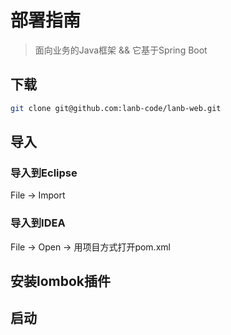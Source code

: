 # 部署指南  

> 面向业务的Java框架 && 它基于Spring Boot

## 下载
```bash
git clone git@github.com:lanb-code/lanb-web.git
```

## 导入

### 导入到Eclipse
  
File -> Import

### 导入到IDEA
  
File -> Open -> 用项目方式打开pom.xml

## 安装lombok插件
  
## 启动

